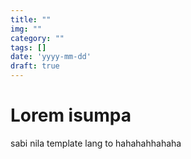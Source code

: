 ```yaml
---
title: ""
img: ""
category: ""
tags: []
date: 'yyyy-mm-dd'
draft: true
---
```


# Lorem isumpa

sabi nila template lang to hahahahhahaha